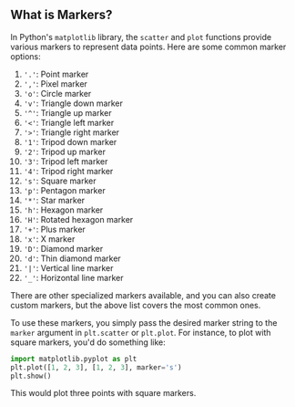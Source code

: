 ## What is Markers?

In Python's `matplotlib` library, the `scatter` and `plot` functions provide various markers to represent data points. Here are some common marker options:

1. `'.'`: Point marker
2. `','`: Pixel marker
3. `'o'`: Circle marker
4. `'v'`: Triangle down marker
5. `'^'`: Triangle up marker
6. `'<'`: Triangle left marker
7. `'>'`: Triangle right marker
8. `'1'`: Tripod down marker
9. `'2'`: Tripod up marker
10. `'3'`: Tripod left marker
11. `'4'`: Tripod right marker
12. `'s'`: Square marker
13. `'p'`: Pentagon marker
14. `'*'`: Star marker
15. `'h'`: Hexagon marker
16. `'H'`: Rotated hexagon marker
17. `'+'`: Plus marker
18. `'x'`: X marker
19. `'D'`: Diamond marker
20. `'d'`: Thin diamond marker
21. `'|'`: Vertical line marker
22. `'_'`: Horizontal line marker

There are other specialized markers available, and you can also create custom markers, but the above list covers the most common ones.

To use these markers, you simply pass the desired marker string to the `marker` argument in `plt.scatter` or `plt.plot`. For instance, to plot with square markers, you'd do something like:

```python
import matplotlib.pyplot as plt
plt.plot([1, 2, 3], [1, 2, 3], marker='s')
plt.show()
```

This would plot three points with square markers.